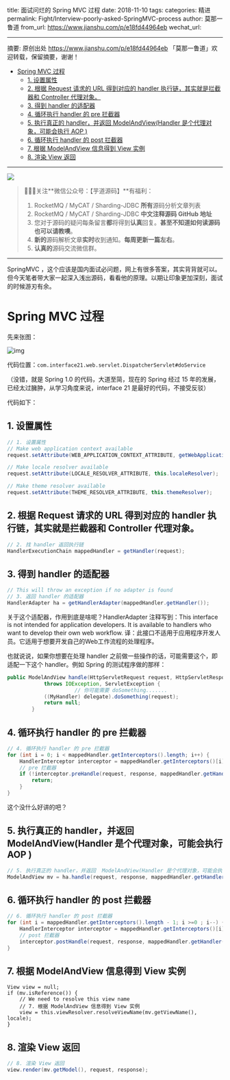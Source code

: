 title: 面试问烂的 Spring MVC 过程
date: 2018-11-10
tags:
categories: 精进
permalink: Fight/Interview-poorly-asked-SpringMVC-process
author: 莫那一鲁道
from_url: https://www.jianshu.com/p/e18fd44964eb
wechat_url:

-------

摘要: 原创出处 https://www.jianshu.com/p/e18fd44964eb 「莫那一鲁道」欢迎转载，保留摘要，谢谢！

- [Spring MVC 过程](http://www.iocoder.cn/Fight/Interview-poorly-asked-SpringMVC-process/)
  - [1. 设置属性](http://www.iocoder.cn/Fight/Interview-poorly-asked-SpringMVC-process/)
  - [2. 根据 Request 请求的 URL 得到对应的 handler 执行链，其实就是拦截器和 Controller 代理对象。](http://www.iocoder.cn/Fight/Interview-poorly-asked-SpringMVC-process/)
  - [3. 得到 handler 的适配器](http://www.iocoder.cn/Fight/Interview-poorly-asked-SpringMVC-process/)
  - [4. 循环执行 handler 的 pre 拦截器](http://www.iocoder.cn/Fight/Interview-poorly-asked-SpringMVC-process/)
  - [5. 执行真正的 handler，并返回  ModelAndView(Handler 是个代理对象，可能会执行 AOP )](http://www.iocoder.cn/Fight/Interview-poorly-asked-SpringMVC-process/)
  - [6. 循环执行 handler 的 post 拦截器](http://www.iocoder.cn/Fight/Interview-poorly-asked-SpringMVC-process/)
  - [7. 根据 ModelAndView 信息得到 View 实例](http://www.iocoder.cn/Fight/Interview-poorly-asked-SpringMVC-process/)
  - [8. 渲染 View 返回](http://www.iocoder.cn/Fight/Interview-poorly-asked-SpringMVC-process/)

-------

![](http://www.iocoder.cn/images/common/wechat_mp_2017_07_31.jpg)

> 🙂🙂🙂关注**微信公众号：【芋道源码】**有福利：
> 1. RocketMQ / MyCAT / Sharding-JDBC **所有**源码分析文章列表
> 2. RocketMQ / MyCAT / Sharding-JDBC **中文注释源码 GitHub 地址**
> 3. 您对于源码的疑问每条留言**都**将得到**认真**回复。**甚至不知道如何读源码也可以请教噢**。
> 4. **新的**源码解析文章**实时**收到通知。**每周更新一篇左右**。
> 5. **认真的**源码交流微信群。

-------

SpringMVC ，这个应该是国内面试必问题，网上有很多答案，其实背背就可以。但今天笔者带大家一起深入浅出源码，看看他的原理。以期让印象更加深刻，面试的时候游刃有余。

# Spring MVC 过程

先来张图：



![img](https:////upload-images.jianshu.io/upload_images/4236553-154a7dd426ad864c.png?imageMogr2/auto-orient/strip%7CimageView2/2/w/1000/format/jpeg)



代码位置：`com.interface21.web.servlet.DispatcherServlet#doService`

（没错，就是 Spring 1.0 的代码，大道至简，现在的 Spring 经过 15 年的发展，已经太过臃肿，从学习角度来说，interface 21 是最好的代码，不接受反驳）

代码如下：

## 1. 设置属性

```Java
// 1. 设置属性
// Make web application context available
request.setAttribute(WEB_APPLICATION_CONTEXT_ATTRIBUTE, getWebApplicationContext());

// Make locale resolver available
request.setAttribute(LOCALE_RESOLVER_ATTRIBUTE, this.localeResolver);

// Make theme resolver available
request.setAttribute(THEME_RESOLVER_ATTRIBUTE, this.themeResolver);
```

## 2. 根据 Request 请求的 URL 得到对应的 handler 执行链，其实就是拦截器和 Controller 代理对象。

```Java
// 2. 找 handler 返回执行链
HandlerExecutionChain mappedHandler = getHandler(request);
```

## 3. 得到 handler 的适配器

```Java
// This will throw an exception if no adapter is found
// 3. 返回 handler 的适配器
HandlerAdapter ha = getHandlerAdapter(mappedHandler.getHandler());
```

关于这个适配器，作用到底是啥呢？HandlerAdapter 注释写到：This interface is not intended for application developers. It is available to handlers who want to develop their own web workflow.
 译：此接口不适用于应用程序开发人员。它适用于想要开发自己的Web工作流程的处理程序。

也就说说，如果你想要在处理 handler 之前做一些操作的话，可能需要这个，即适配一下这个 handler。例如 Spring 的测试程序做的那样：

```Java
public ModelAndView handle(HttpServletRequest request, HttpServletResponse response, Object delegate)
            throws IOException, ServletException {
                      // 你可能需要 doSomething.......
            ((MyHandler) delegate).doSomething(request);
            return null;
        }
```

## 4. 循环执行 handler 的 pre 拦截器

```Java
// 4. 循环执行 handler 的 pre 拦截器
for (int i = 0; i < mappedHandler.getInterceptors().length; i++) {
    HandlerInterceptor interceptor = mappedHandler.getInterceptors()[i];
    // pre 拦截器
    if (!interceptor.preHandle(request, response, mappedHandler.getHandler())) {
        return;
    }
}
```

这个没什么好讲的吧？

## 5. 执行真正的 handler，并返回  ModelAndView(Handler 是个代理对象，可能会执行 AOP )

```Java
// 5. 执行真正的 handler，并返回  ModelAndView(Handler 是个代理对象，可能会执行 AOP )
ModelAndView mv = ha.handle(request, response, mappedHandler.getHandler());
```

## 6. 循环执行 handler 的 post 拦截器

```Java
// 6. 循环执行 handler 的 post 拦截器
for (int i = mappedHandler.getInterceptors().length - 1; i >=0 ; i--) {
    HandlerInterceptor interceptor = mappedHandler.getInterceptors()[i];
    // post 拦截器
    interceptor.postHandle(request, response, mappedHandler.getHandler());
}
```

## 7. 根据 ModelAndView 信息得到 View 实例

```
View view = null;
if (mv.isReference()) {
    // We need to resolve this view name
    // 7. 根据 ModelAndView 信息得到 View 实例
    view = this.viewResolver.resolveViewName(mv.getViewName(), locale);
}
```

## 8. 渲染 View 返回

```Java
// 8. 渲染 View 返回
view.render(mv.getModel(), request, response);
```